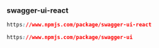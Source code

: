 ### swagger-ui-react

```css
https://www.npmjs.com/package/swagger-ui-react
```

```css
https://www.npmjs.com/package/swagger-ui
```

